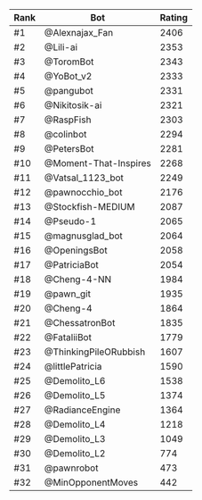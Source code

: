 Rank|Bot|Rating
---|---|---
#1|@Alexnajax_Fan|2406
#2|@Lili-ai|2353
#3|@ToromBot|2343
#4|@YoBot_v2|2333
#5|@pangubot|2331
#6|@Nikitosik-ai|2321
#7|@RaspFish|2303
#8|@colinbot|2294
#9|@PetersBot|2281
#10|@Moment-That-Inspires|2268
#11|@Vatsal_1123_bot|2249
#12|@pawnocchio_bot|2176
#13|@Stockfish-MEDIUM|2087
#14|@Pseudo-1|2065
#15|@magnusglad_bot|2064
#16|@OpeningsBot|2058
#17|@PatriciaBot|2054
#18|@Cheng-4-NN|1984
#19|@pawn_git|1935
#20|@Cheng-4|1864
#21|@ChessatronBot|1835
#22|@FataliiBot|1779
#23|@ThinkingPileORubbish|1607
#24|@littlePatricia|1590
#25|@Demolito_L6|1538
#26|@Demolito_L5|1374
#27|@RadianceEngine|1364
#28|@Demolito_L4|1218
#29|@Demolito_L3|1049
#30|@Demolito_L2|774
#31|@pawnrobot|473
#32|@MinOpponentMoves|442
